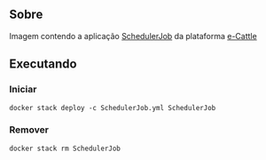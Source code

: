 ## Sobre
Imagem contendo a aplicação [SchedulerJob](https://github.com/e-cattle/farm) da plataforma [e-Cattle](https://github.com/e-cattle)

## Executando
### Iniciar
```
docker stack deploy -c SchedulerJob.yml SchedulerJob
```
### Remover
```
docker stack rm SchedulerJob
```
